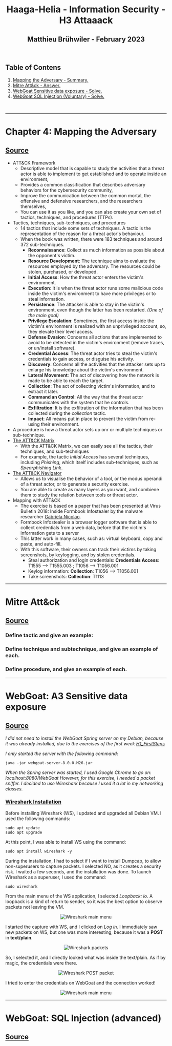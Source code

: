 <h1 align="center">Haaga-Helia - Information Security - H3 Attaaack</h1>
<h2 align="center">Matthieu Brühwiler - February 2023</h2>
<br>

## Table of Contens
1. [ Mapping the Adversary - Summary. ](#chapter4)
2. [ Mitre Att&ck - Answer. ](#mitre)
3. [ WebGoat Sensitive data exposure - Solve. ](#webgoat)
4. [ WebGoat SQL Injection (Voluntary) - Solve. ](#webgoat2)
<br>

----
<a name="chapter4"></a>
# Chapter 4: Mapping the Adversary
## [Source](https://www.oreilly.com/library/view/practical-threat-intelligence/9781838556372/B13376_04_Final_SK_ePub.xhtml#_idParaDest-75)

* ATT&CK Framework
  * Descriptive model that is capable to study the activities that a threat actor is able to implement to get established and to operate inside an environment,
  * Provides a common classification that describes adversary behaviors for the cybersecurity community,
  * Improve the communication between the common mortal, the offensive and defensive researchers, and the researchers themselves,
  * You can use it as you like, and you can also create your own set of tactics, techniques, and procedures (TTPs).
* Tactics, techniques, sub-techniques, and procedures
  * 14 tactics that include some sets of techniques. A tactic is the representation of the reason for a threat actor's behaviour.
  * When the book was written, there were 183 techniques and around 372 sub-techniques.
    * **Reconnaissance**: Collect as much information as possible about the opponent's victim.
    * **Resource Development**: The technique aims to evaluate the resources employed by the adversary. The resources could be stolen, purchased, or developed.
    * **Initial Access**: How the threat actor enters the victim's environment.
    * **Execution**: It is when the threat actor runs some malicious code inside the victim's environment to have more privileges or to steal information.
    * **Persistence**: The attacker is able to stay in the victim's environment, even though the latter has been restarted. *(One of the main goal)* 
    * **Privilege Escalation**: Sometimes, the first access inside the victim's environment is realized with an unprivileged account, so, they elevate their level access.
    * **Defense Evasion**: Concerns all actions that are implemented to avoid to be detected in the victim's environment (remove traces, or un/install software).
    * **Credential Access**: The threat actor tries to steal the victim's credentials to gain access, or disguise his activity.
    * **Discovery**: Concerns all the activities that the attacker sets up to enlarge his knowledge about the victim's environment.
    * **Lateral Movement**: The act of discovering how the network is made to be able to reach the target.
    * **Collection**: The act of collecting victim's information, and to extract it later.
    * **Command an Control**: All the way that the threat actor communicates with the system that he controls.
    * **Exfiltration**: It is the exfiltration of the information that has been collected during the *collection* tactic.
    * **Impact**: All means put in place to prevent the victim from re-using their environment.
 *  A procedure is how a threat actor sets up onr or multiple techniques or sub-technique.
* [The ATT&CK Matrix](https://attack.mitre.org/matrices/enterprise/)
  * With the ATT&CK Matrix, we can easily see all the tactics, their techniques, and sub-techniques
  * For example, the tactic *Initial Access* has several techniques, including *Phishing*, which itself includes sub-techniques, such as *Spearphishing Link*.
* [The ATT&CK Navigator](https://mitre-attack.github.io/attack-navigator/)
  * Allows us to visualise the behavior of a tool, or the modus operandi of a threat actor, or to generate a security exercise.
  * You are able to create as many layers as you want, and combiene them to study the relation between tools or threat actor.
* Mapping with ATT&CK
  * The exercise is based on a paper that has been presented at Virus Bulletin 2018: Inside Formbook Infostealer by the malware researcher [Gabriela Nicolao](https://www.virusbulletin.com/uploads/pdf/magazine/2018/VB2018-Nicolao.pdf).
  * Formbook Infostealer is a browser logger software that is able to collect credentials from a web data, before that the victim's information gets to a server
  * This latter work in many cases, such as: virtual keyboard, copy and paste, and auto-fill.
  * With this software, their owners can track their victims by taking screenshots, by keylogging, and by stolen credentials.
    * Steal authorization and login credentials: **Credentials Access**: T1555 --> T1555.003 ; T1056 --> T1056.001
    * Keylog information: **Collection**: T1056 --> T1056.001
    * Take screenshots: **Collection**: T1113

----
<a name="mitre"></a>
# Mitre Att&ck
## [Source](https://attack.mitre.org/)

### Define tactic and give an example:

### Define technique and subtechnique, and give an example of each.

### Define procedure, and give an example of each.


----
<a name="webgoat"></a>
# WebGoat: A3 Sensitive data exposure
## [Source](https://owasp.org/www-project-webgoat/#:~:text=WebGoat%20is%20a%20deliberately%20insecure,and%20popular%20open%20source%20components.)
*I did not need to install the WebGoat Spring server on my Debian, because it was already installed, due to the exercises of the first week [H1_FirstSteps](https://github.com/MatthieuBruh/h1_FirstSteps)*

*I only started the server with the following command*:

    java -jar webgoat-server-8.0.0.M26.jar

*When the Spring server was started, I used Google Chrome to go on: localhost:8080/WebGoat*
*However, for this exercise, I needed a packet sniffer. I decided to use Wireshark because I used it a lot in my networking classes.*
### [Wireshark Installation](https://www.wireshark.org/)
Before installing Wireshark (WS), I updated and upgraded all Debian VM. I used the following commands:

    sudo apt update
    sudo apt upgrade

At this point, I was able to install WS using the command: 

    sudo apt install wireshark -y

During the installation, I had to select if I want to install Dumpcap, to allow non-superusers to capture packets. I selected NO, as it creates a security risk.
I waited a few seconds, and the installation was done. To launch Wireshark as a superuser, I used the command:

    sudo wireshark

From the main menu of the WS application, I selected *Loopback: lo*. A loopback is a kind of return to sender, so it was the best option to observe packets not leaving the VM.
<p align="center"> <img alt="Wireshark main menu" src="https://github.com/MatthieuBruh/h3_Attaaack/blob/main/screenshots/Wireshar_MainMenu.png"> </p>

I started the capture with WS, and I clicked on *Log in*. I immediately saw new packets on WS, but one was more interesting, because it was a **POST** in **text/plain**.
<p align="center"> <img alt="Wireshark packets" src="https://github.com/MatthieuBruh/h3_Attaaack/blob/main/screenshots/Wireshar_Packets.PNG"> </p>

So, I selected it, and I directly looked what was inside the text/plain. As if by magic, the credentials were there.
<p align="center"> <img alt="Wireshark POST packet" src="https://github.com/MatthieuBruh/h3_Attaaack/blob/main/screenshots/Wireshar_PacketPOST.PNG"> </p>

I tried to enter the credentials on WebGoat and the connection worked!
<p align="center"> <img alt="Wireshark main menu" src="https://github.com/MatthieuBruh/h3_Attaaack/blob/main/screenshots/Webgoat_connection.png"> </p>


----
<a name="webgoat2"></a>
# WebGoat: SQL Injection (advanced)
## [Source](https://owasp.org/www-project-webgoat/#:~:text=WebGoat%20is%20a%20deliberately%20insecure,and%20popular%20open%20source%20components.)

